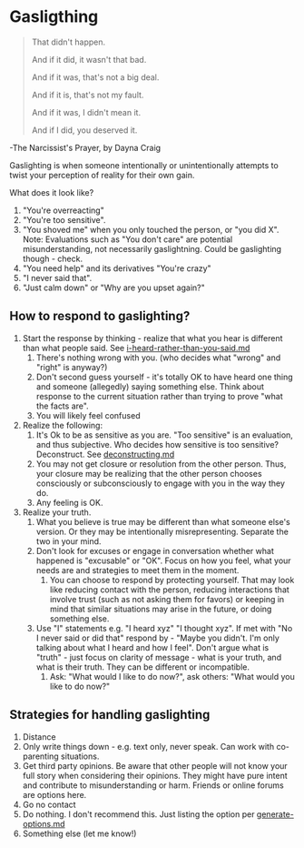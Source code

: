 # Gasligthing

> That didn't happen.&#x20;
>
> And if it did, it wasn't that bad.&#x20;
>
> And if it was, that's not a big deal.&#x20;
>
> And if it is, that's not my fault.&#x20;
>
> And if it was, I didn't mean it.&#x20;
>
> And if I did, you deserved it.

\-The Narcissist's Prayer, by Dayna Craig

Gaslighting is when someone intentionally or unintentionally attempts to twist your perception of reality for their own gain.

What does it look like?

1. "You're overreacting"
2. "You're too sensitive".
3. "You shoved me" when you only touched the person, or "you did X". Note: Evaluations such as "You don't care" are potential misunderstanding, not necessarily gaslightning. Could be gaslighting though - check.
4. "You need help" and its derivatives "You're crazy"
5. "I never said that".
6. "Just calm down" or "Why are you upset again?"

## How to respond to gaslighting?

1. Start the response by thinking - realize that what you hear is different than what people said. See [i-heard-rather-than-you-said.md](i-heard-rather-than-you-said.md "mention")
   1. There's nothing wrong with you. (who decides what "wrong" and "right" is anyway?)
   2. Don't second guess yourself - it's totally OK to have heard one thing and someone (allegedly) saying something else. Think about response to the current situation rather than trying to prove "what the facts are".
   3. You will likely feel confused
2. Realize the following:
   1. It's Ok to be as sensitive as you are. "Too sensitive" is an evaluation, and thus subjective. Who decides how sensitive is too sensitive? Deconstruct. See [deconstructing.md](../paradigm-shift/deconstructing.md "mention")
   2. You may not get closure or resolution from the other person. Thus, your closure may be realizing that the other person chooses consciously or subconsciously to engage with you in the way they do.
   3. Any feeling is OK.
3. Realize your truth.
   1. What you believe is true may be different than what someone else's version. Or they may be intentionally misrepresenting. Separate the two in your mind.
   2. Don't look for excuses or engage in conversation whether what happened is "excusable" or "OK". Focus on how you feel, what your needs are and strategies to meet them in the moment.
      1. You can choose to respond by protecting yourself. That may look like reducing contact with the person, reducing interactions that involve trust (such as not asking them for favors) or keeping in mind that similar situations may arise in the future, or doing something else.
   3. Use "I" statements e.g. "I heard xyz" "I thought xyz". If met with "No I never said or did that" respond by - "Maybe you didn't. I'm only talking about what I heard and how I feel". Don't argue what is "truth" - just focus on clarity of message - what is your truth, and what is their truth. They can be different or incompatible.
      1. Ask: "What would I like to do now?", ask others: "What would you like to do now?"

## Strategies for handling gaslighting

1. Distance
2. Only write things down - e.g. text only, never speak. Can work with co-parenting situations.
3. Get third party opinions. Be aware that other people will not know your full story when considering their opinions. They might have pure intent and contribute to misunderstanding or harm. Friends or online forums are options here.
4. Go no contact
5. Do nothing. I don't recommend this. Just listing the option per [generate-options.md](../connection-and-communication/generate-options.md "mention")
6. Something else (let me know!)
